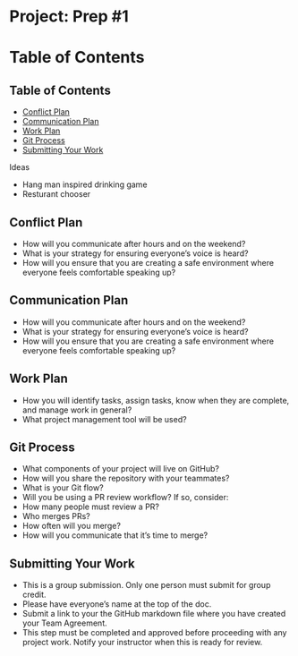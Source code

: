 # Project: Prep #1

# Table of Contents
## Table of Contents
 - [Conflict Plan](#Conflict-Plan)
 - [Communication Plan](#Communication-Plan)
 - [Work Plan](#Work-Plan)
 - [Git Process](#Git-Process)
 - [Submitting Your Work](#Submitting-Your-Work)

 Ideas
 - Hang man inspired drinking game
 - Resturant chooser

## Conflict Plan
- How will you communicate after hours and on the weekend?
- What is your strategy for ensuring everyone’s voice is heard?
- How will you ensure that you are creating a safe environment where everyone feels comfortable speaking up?

## Communication Plan
- How will you communicate after hours and on the weekend?
- What is your strategy for ensuring everyone’s voice is heard?
- How will you ensure that you are creating a safe environment where everyone feels comfortable speaking up?

## Work Plan
- How you will identify tasks, assign tasks, know when they are complete, and manage work in general?
- What project management tool will be used?

## Git Process
- What components of your project will live on GitHub?
- How will you share the repository with your teammates?
- What is your Git flow?
- Will you be using a PR review workflow? If so, consider:
- How many people must review a PR?
- Who merges PRs?
- How often will you merge?
- How will you communicate that it’s time to merge?

## Submitting Your Work
- This is a group submission. Only one person must submit for group credit.
- Please have everyone’s name at the top of the doc.
- Submit a link to your the GitHub markdown file where you have created your Team Agreement.
- This step must be completed and approved before proceeding with any project work. Notify your instructor when this is ready for review.
